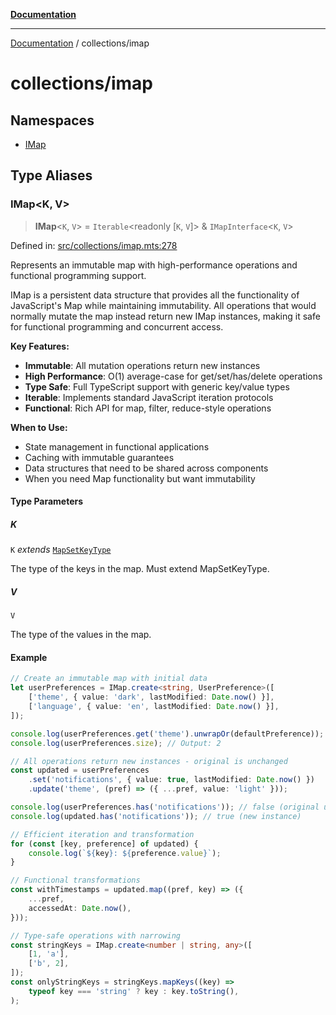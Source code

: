 [**Documentation**](../../README.md)

---

[Documentation](../../README.md) / collections/imap

# collections/imap

## Namespaces

- [IMap](namespaces/IMap.md)

## Type Aliases

### IMap\<K, V\>

> **IMap**\<`K`, `V`\> = `Iterable`\<readonly \[`K`, `V`\]\> & `IMapInterface`\<`K`, `V`\>

Defined in: [src/collections/imap.mts:278](https://github.com/noshiro-pf/ts-data-forge/blob/main/src/collections/imap.mts#L278)

Represents an immutable map with high-performance operations and functional programming support.

IMap is a persistent data structure that provides all the functionality of JavaScript's Map
while maintaining immutability. All operations that would normally mutate the map instead
return new IMap instances, making it safe for functional programming and concurrent access.

**Key Features:**

- **Immutable**: All mutation operations return new instances
- **High Performance**: O(1) average-case for get/set/has/delete operations
- **Type Safe**: Full TypeScript support with generic key/value types
- **Iterable**: Implements standard JavaScript iteration protocols
- **Functional**: Rich API for map, filter, reduce-style operations

**When to Use:**

- State management in functional applications
- Caching with immutable guarantees
- Data structures that need to be shared across components
- When you need Map functionality but want immutability

#### Type Parameters

##### K

`K` _extends_ [`MapSetKeyType`](../../globals/README.md#mapsetkeytype)

The type of the keys in the map. Must extend MapSetKeyType.

##### V

`V`

The type of the values in the map.

#### Example

```typescript
// Create an immutable map with initial data
let userPreferences = IMap.create<string, UserPreference>([
    ['theme', { value: 'dark', lastModified: Date.now() }],
    ['language', { value: 'en', lastModified: Date.now() }],
]);

console.log(userPreferences.get('theme').unwrapOr(defaultPreference));
console.log(userPreferences.size); // Output: 2

// All operations return new instances - original is unchanged
const updated = userPreferences
    .set('notifications', { value: true, lastModified: Date.now() })
    .update('theme', (pref) => ({ ...pref, value: 'light' }));

console.log(userPreferences.has('notifications')); // false (original unchanged)
console.log(updated.has('notifications')); // true (new instance)

// Efficient iteration and transformation
for (const [key, preference] of updated) {
    console.log(`${key}: ${preference.value}`);
}

// Functional transformations
const withTimestamps = updated.map((pref, key) => ({
    ...pref,
    accessedAt: Date.now(),
}));

// Type-safe operations with narrowing
const stringKeys = IMap.create<number | string, any>([
    [1, 'a'],
    ['b', 2],
]);
const onlyStringKeys = stringKeys.mapKeys((key) =>
    typeof key === 'string' ? key : key.toString(),
);
```
